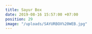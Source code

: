 ```yaml
---
title: Sayur Box
date: 2019-08-16 15:57:00 +07:00
position: 29
image: "/uploads/SAYURBOX%20WEB.jpg"
---
```


